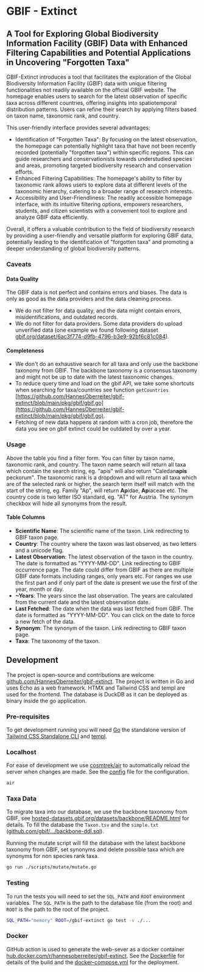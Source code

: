# GBIF - Extinct

## A Tool for Exploring Global Biodiversity Information Facility (GBIF) Data with Enhanced Filtering Capabilities and Potential Applications in Uncovering "Forgotten Taxa"

GBIF-Extinct introduces a tool that facilitates the exploration of the Global Biodiversity Information Facility (GBIF) data with unique filtering functionalities not readily available on the official GBIF website. The homepage enables users to search for the latest observation of specific taxa across different countries, offering insights into spatiotemporal distribution patterns. Users can refine their search by applying filters based on taxon name, taxonomic rank, and country.

This user-friendly interface provides several advantages:

- Identification of "Forgotten Taxa": By focusing on the latest observation, the homepage can potentially highlight taxa that have not been recently recorded (potentially "forgotten taxa") within specific regions. This can guide researchers and conservationists towards understudied species and areas, promoting targeted biodiversity research and conservation efforts.
- Enhanced Filtering Capabilities: The homepage's ability to filter by taxonomic rank allows users to explore data at different levels of the taxonomic hierarchy, catering to a broader range of research interests.
- Accessibility and User-Friendliness: The readily accessible homepage interface, with its intuitive filtering options, empowers researchers, students, and citizen scientists with a convenient tool to explore and analyze GBIF data efficiently.

Overall, it offers a valuable contribution to the field of biodiversity research by providing a user-friendly and versatile platform for exploring GBIF data, potentially leading to the identification of "forgotten taxa" and promoting a deeper understanding of global biodiversity patterns.

### Caveats

#### Data Quality

The GBIF data is not perfect and contains errors and biases. The data is only as good as the data providers and the data cleaning process.

- We do not filter for data quality, and the data might contain errors, misidentifications, and outdated records.
- We do not filter for data providers. Some data providers do upload unverified data (one example we found following dataset [gbif.org/dataset/6ac3f774-d9fb-4796-b3e9-92bf6c81c084](https://www.gbif.org/dataset/6ac3f774-d9fb-4796-b3e9-92bf6c81c084)).

#### Completeness

- We don't do an exhaustive search for all taxa and only use the backbone taxonomy from GBIF. The backbone taxonomy is a consensus taxonomy and might not be up to date with the latest taxonomic changes.
- To reduce query time and load on the gbif API, we take some shortcuts when searching for taxa/countries see function `getCountries` [https://github.com/HannesOberreiter/gbif-extinct/blob/main/pkg/gbif/gbif.go](https://github.com/HannesOberreiter/gbif-extinct/blob/main/pkg/gbif/gbif.go).
- Fetching of new data happens at random with a cron job, therefore the data you see on gbif extinct could be outdated by over a year.

### Usage

Above the table you find a filter form. You can filter by taxon name, taxonomic rank, and country. The taxon name search will return all taxa which contain the search string, eg. "apis" will also return "Caledan**apis** peckorum". The taxonomic rank is a dropdown and will return all taxa which are of the selected rank or higher, the search term itself will match with the start of the string, eg. Family "Ap", will return **Ap**idae, **Ap**iaceae etc. The country code is two letter ISO standard, eg. "AT" for Austria. The synonym checkbox will hide all synonyms from the result.

#### Table Columns

- **Scientific Name**: The scientific name of the taxon. Link redirecting to GBIF taxon page.
- **Country**: The country where the taxon was last observed, as two letters and a unicode flag.
- **Latest Observation**: The latest observation of the taxon in the country. The date is formatted as "YYYY-MM-DD". Link redirecting to GBIF occurrence page. The date could differ from GBIF as there are multiple GBIF date formats including ranges, only years etc. For ranges we use the first part and if only part of the date is present we use the first of the year, month or day.
- **~Years**: The years since the last observation. The years are calculated from the current date and the latest observation date.
- **Last Fetched**: The date when the data was last fetched from GBIF. The date is formatted as "YYYY-MM-DD". You can click on the date to force a new fetch of the data.
- **Synonym**: The synonym of the taxon. Link redirecting to GBIF taxon page.
- **Taxa**: The taxonomy of the taxon.

## Development

The project is open-source and contributions are welcome [github.com/HannesOberreiter/gbif-extinct](https://github.com/HannesOberreiter/gbif-extinct). The project is written in Go and uses Echo as a web framework. HTMX and Tailwind CSS and templ are used for the frontend. The database is DuckDB as it can be deployed as binary inside the go application.

### Pre-requisites

To get development running you will need [Go](https://golang.org/doc/install) the standalone version of [Tailwind CSS Standalone CLI](https://tailwindcss.com/blog/standalone-cli) and [templ](https://templ.guide/).

### Localhost

For ease of development we use [cosmtrek/air](https://github.com/cosmtrek/air) to automatically reload the server when changes are made. See the [config](.air.toml) file for the configuration.

```bash
air
```

### Taxa Data

To migrate taxa into our database, we use the backbone taxonomy from GBIF, see [hosted-datasets.gbif.org/datasets/backbone/README.html](https://hosted-datasets.gbif.org/datasets/backbone/README.html) for details. To fill the database the `Taxon.tsv` and the `simple.txt` ([github.com/gbif/.../backbone-ddl.sql](https://github.com/gbif/checklistbank/blob/master/checklistbank-mybatis-service/src/main/resources/backbone-ddl.sql)).

Running the mutate script will fill the database with the latest backbone taxonomy from GBIF, set synonyms and delete possible taxa which are synonyms for non species rank taxa.

```bash
go run ./scripts/mutate/mutate.go
```

### Testing

To run the tests you will need to set the `SQL_PATH` and `ROOT` environment variables. The `SQL_PATH` is the path to the database file (from the root) and `ROOT` is the path to the root of the project.

```bash
SQL_PATH="memory" ROOT=/gbif-extinct go test -v ./...
```

### Docker

GitHub action is used to generate the web-sever as a docker container [hub.docker.com/r/hannesoberreiter/gbif-extinct](https://hub.docker.com/r/hannesoberreiter/gbif-extinct). See the [Dockerfile](Dockerfile) for details of the build and the [docker-compose.yml](docker-compose.yml) for the deployment.
